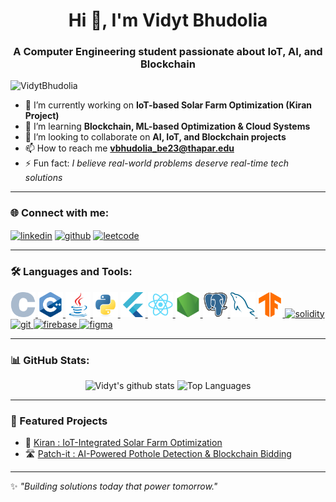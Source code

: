 <h1 align="center">Hi 👋, I'm Vidyt Bhudolia</h1>
<h3 align="center">A Computer Engineering student passionate about IoT, AI, and Blockchain</h3>

<p align="left"> <img src="https://komarev.com/ghpvc/?username=VidytBhudolia&label=Profile%20views&color=0e75b6&style=flat" alt="VidytBhudolia" /> </p>

- 🔭 I’m currently working on **IoT-based Solar Farm Optimization (Kiran Project)**  
- 🌱 I’m learning **Blockchain, ML-based Optimization & Cloud Systems**  
- 👯 I’m looking to collaborate on **AI, IoT, and Blockchain projects**  
- 📫 How to reach me **[vbhudolia_be23@thapar.edu](mailto:vbhudolia_be23@thapar.edu)**  
- ⚡ Fun fact: *I believe real-world problems deserve real-time tech solutions*  

---

### 🌐 Connect with me:
<p align="left">
<a href="https://linkedin.com/in/vidyt-bhudolia" target="blank"><img align="center" src="https://cdn.jsdelivr.net/gh/devicons/devicon/icons/linkedin/linkedin-original.svg" alt="linkedin" height="30" width="30" /></a>
<a href="https://github.com/VidytBhudolia" target="blank"><img align="center" src="https://cdn.jsdelivr.net/gh/devicons/devicon/icons/github/github-original.svg" alt="github" height="30" width="30" /></a>
<a href="https://leetcode.com/u/VidytBhudolia/" target="blank"><img align="center" src="https://img.icons8.com/external-tal-revivo-color-tal-revivo/48/000000/external-level-up-your-coding-skills-and-quickly-land-a-job-logo-color-tal-revivo.png" alt="leetcode" height="30" width="30"/></a>
</p>

---

### 🛠️ Languages and Tools:
<p align="left"> 
<a href="https://www.cprogramming.com/" target="_blank"> <img src="https://raw.githubusercontent.com/devicons/devicon/master/icons/c/c-original.svg" alt="c" width="40" height="40"/> </a>
<a href="https://isocpp.org/" target="_blank"> <img src="https://raw.githubusercontent.com/devicons/devicon/master/icons/cplusplus/cplusplus-original.svg" alt="cplusplus" width="40" height="40"/> </a>
<a href="https://www.java.com/" target="_blank"> <img src="https://raw.githubusercontent.com/devicons/devicon/master/icons/java/java-original.svg" alt="java" width="40" height="40"/> </a>
<a href="https://www.python.org" target="_blank"> <img src="https://raw.githubusercontent.com/devicons/devicon/master/icons/python/python-original.svg" alt="python" width="40" height="40"/> </a>
<a href="https://flutter.dev" target="_blank"> <img src="https://raw.githubusercontent.com/devicons/devicon/master/icons/flutter/flutter-original.svg" alt="flutter" width="40" height="40"/> </a>
<a href="https://reactjs.org/" target="_blank"> <img src="https://raw.githubusercontent.com/devicons/devicon/master/icons/react/react-original.svg" alt="react" width="40" height="40"/> </a>
<a href="https://nodejs.org" target="_blank"> <img src="https://raw.githubusercontent.com/devicons/devicon/master/icons/nodejs/nodejs-original.svg" alt="nodejs" width="40" height="40"/> </a>
<a href="https://www.postgresql.org" target="_blank"> <img src="https://raw.githubusercontent.com/devicons/devicon/master/icons/postgresql/postgresql-original.svg" alt="postgresql" width="40" height="40"/> </a>
<a href="https://www.mysql.com/" target="_blank"> <img src="https://raw.githubusercontent.com/devicons/devicon/master/icons/mysql/mysql-original.svg" alt="mysql" width="40" height="40"/> </a>
<a href="https://www.tensorflow.org" target="_blank"> <img src="https://raw.githubusercontent.com/devicons/devicon/master/icons/tensorflow/tensorflow-original.svg" alt="tensorflow" width="40" height="40"/> </a>
<a href="https://soliditylang.org/" target="_blank"> <img src="https://cryptologos.cc/logos/ethereum-eth-logo.png" alt="solidity" width="40" height="40"/> </a>
<a href="https://git-scm.com/" target="_blank"> <img src="https://www.vectorlogo.zone/logos/git-scm/git-scm-icon.svg" alt="git" width="40" height="40"/> </a>
<a href="https://firebase.google.com/" target="_blank"> <img src="https://www.vectorlogo.zone/logos/firebase/firebase-icon.svg" alt="firebase" width="40" height="40"/> </a>
<a href="https://www.figma.com/" target="_blank"> <img src="https://www.vectorlogo.zone/logos/figma/figma-icon.svg" alt="figma" width="40" height="40"/> </a>
</p>

---

### 📊 GitHub Stats:
<p align="center">
  <img src="https://github-readme-stats.vercel.app/api?username=VidytBhudolia&show_icons=true&theme=radical" alt="Vidyt's github stats" />
  <img src="https://github-readme-stats.vercel.app/api/top-langs/?username=VidytBhudolia&layout=compact&theme=radical" alt="Top Languages" />
</p>

---

### 🚀 Featured Projects
- 🔆 [Kiran : IoT-Integrated Solar Farm Optimization](https://github.com/VidytBhudolia/kiran-application)  
- 🛣️ [Patch-it : AI-Powered Pothole Detection & Blockchain Bidding](https://github.com/VidytBhudolia/patch-it)  

---

✨ *"Building solutions today that power tomorrow."*  
